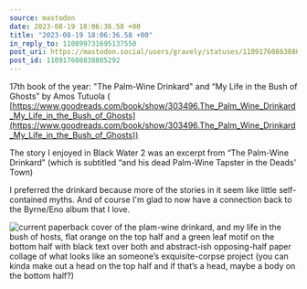 ```yaml
---
source: mastodon
date: 2023-08-19 18:06:36.58 +00
title: "2023-08-19 18:06:36.58 +00"
in_reply_to: 110899731695137550
post_uri: https://mastodon.social/users/gravely/statuses/110917608838805292
post_id: 110917608838805292
---
```

17th book of the year: "The Palm-Wine Drinkard" and “My Life in the Bush of Ghosts” by Amos Tutuola ( [https://www.goodreads.com/book/show/303496.The_Palm_Wine_Drinkard_My_Life_in_the_Bush_of_Ghosts](https://www.goodreads.com/book/show/303496.The_Palm_Wine_Drinkard_My_Life_in_the_Bush_of_Ghosts))

The story I enjoyed in Black Water 2 was an excerpt from “The Palm-Wine Drinkard” (which is subtitled “and his dead Palm-Wine Tapster in the Deads' Town)

I preferred the drinkard because more of the stories in it seem like little self-contained myths. And of course I'm glad to now have a connection back to the Byrne/Eno album that I love.


![current paperback cover of the plam-wine drinkard, and my life in the bush of hosts, flat orange on the top half and a green leaf motif on the bottom half with black text over both and abstract-ish opposing-half paper collage of what looks like an someone’s exquisite-corpse project (you can kinda make out a head on the top half and if that’s a head, maybe a body on the bottom half?) ](/images/110917608567733898.jpeg)

